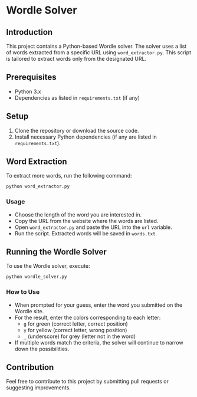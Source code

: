 # Wordle Solver

## Introduction
This project contains a Python-based Wordle solver. The solver uses a list of words extracted from a specific URL using `word_extractor.py`. This script is tailored to extract words only from the designated URL.

## Prerequisites
- Python 3.x
- Dependencies as listed in `requirements.txt` (if any)

## Setup
1. Clone the repository or download the source code.
2. Install necessary Python dependencies (if any are listed in `requirements.txt`).

## Word Extraction
To extract more words, run the following command:

```bash
python word_extractor.py
```

### Usage
- Choose the length of the word you are interested in.
- Copy the URL from the website where the words are listed.
- Open `word_extractor.py` and paste the URL into the `url` variable.
- Run the script. Extracted words will be saved in `words.txt`.

## Running the Wordle Solver
To use the Wordle solver, execute:

```bash
python wordle_solver.py
```

### How to Use
- When prompted for your guess, enter the word you submitted on the Wordle site.
- For the result, enter the colors corresponding to each letter:
  - `g` for green (correct letter, correct position)
  - `y` for yellow (correct letter, wrong position)
  - `_` (underscore) for grey (letter not in the word)
- If multiple words match the criteria, the solver will continue to narrow down the possibilities.

## Contribution
Feel free to contribute to this project by submitting pull requests or suggesting improvements.
